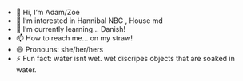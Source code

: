 - 👋 Hi, I’m Adam/Zoe
- 👀 I’m interested in Hannibal NBC , House md
- 🌱 I’m currently learning... Danish!
- 📫 How to reach me... on my straw!
- 😄 Pronouns: she/her/hers
- ⚡ Fun fact: water isnt wet. wet discripes objects that
 are soaked in water.

<!---
MagnetizedMinded/MagnetizedMinded is a ✨ special ✨ repository because its `README.md` (this file) appears on your GitHub profile.
You can click the Preview link to take a look at your changes.
--->
